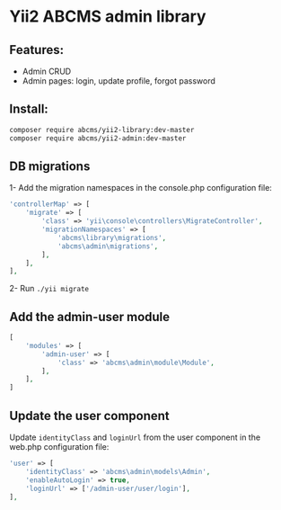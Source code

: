 # Yii2 ABCMS admin library

## Features:
* Admin CRUD
* Admin pages: login, update profile, forgot password

## Install:
```bash
composer require abcms/yii2-library:dev-master
composer require abcms/yii2-admin:dev-master
```

## DB migrations
1- Add the migration namespaces in the console.php configuration file:
```php
'controllerMap' => [
    'migrate' => [
        'class' => 'yii\console\controllers\MigrateController',
        'migrationNamespaces' => [
            'abcms\library\migrations',
            'abcms\admin\migrations',
        ],
    ],
],
```

2- Run `./yii migrate`

## Add the admin-user module
```php
[
    'modules' => [
        'admin-user' => [
            'class' => 'abcms\admin\module\Module',
        ],
    ],
]
```

## Update the user component
Update `identityClass` and `loginUrl` from the user component in the web.php configuration file:
```php
'user' => [
    'identityClass' => 'abcms\admin\models\Admin',
    'enableAutoLogin' => true,
    'loginUrl' => ['/admin-user/user/login'],
],
```